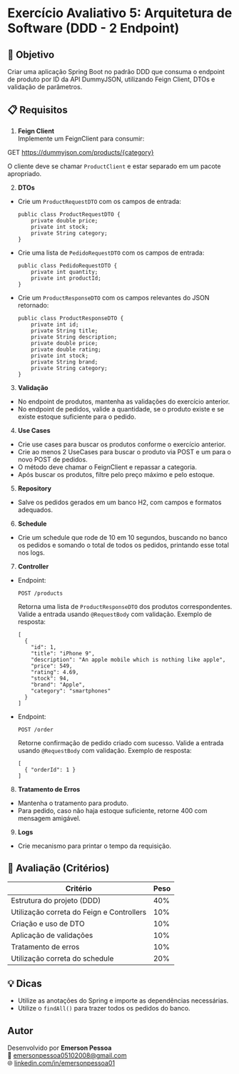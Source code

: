 # Exercício Avaliativo 5: Arquitetura de Software (DDD - 2 Endpoint)

## 🎯 Objetivo

Criar uma aplicação Spring Boot no padrão DDD que consuma o endpoint de produto por ID da API DummyJSON, utilizando Feign Client, DTOs e validação de parâmetros.

## 📋 Requisitos

1. **Feign Client**  
   Implemente um FeignClient para consumir:  

GET https://dummyjson.com/products/{category}

O cliente deve se chamar `ProductClient` e estar separado em um pacote apropriado.

2. **DTOs**  
- Crie um `ProductRequestDTO` com os campos de entrada:
  ```
  public class ProductRequestDTO {
      private double price;
      private int stock;
      private String category;
  }
  ```
- Crie uma lista de `PedidoRequestDTO` com os campos de entrada:
  ```
  public class PedidoRequestDTO {
      private int quantity;
      private int productId;
  }
  ```
- Crie um `ProductResponseDTO` com os campos relevantes do JSON retornado:
  ```
  public class ProductResponseDTO {
      private int id;
      private String title;
      private String description;
      private double price;
      private double rating;
      private int stock;
      private String brand;
      private String category;
  }
  ```

3. **Validação**  
- No endpoint de produtos, mantenha as validações do exercício anterior.
- No endpoint de pedidos, valide a quantidade, se o produto existe e se existe estoque suficiente para o pedido.

4. **Use Cases**  
- Crie use cases para buscar os produtos conforme o exercício anterior.
- Crie ao menos 2 UseCases para buscar o produto via POST e um para o novo POST de pedidos.
- O método deve chamar o FeignClient e repassar a categoria.
- Após buscar os produtos, filtre pelo preço máximo e pelo estoque.

5. **Repository**  
- Salve os pedidos gerados em um banco H2, com campos e formatos adequados.

6. **Schedule**  
- Crie um schedule que rode de 10 em 10 segundos, buscando no banco os pedidos e somando o total de todos os pedidos, printando esse total nos logs.

7. **Controller**  
- Endpoint:
  ```
  POST /products
  ```
  Retorna uma lista de `ProductResponseDTO` dos produtos correspondentes.
  Valide a entrada usando `@RequestBody` com validação.
  Exemplo de resposta:
  ```
  [
    {
      "id": 1,
      "title": "iPhone 9",
      "description": "An apple mobile which is nothing like apple",
      "price": 549,
      "rating": 4.69,
      "stock": 94,
      "brand": "Apple",
      "category": "smartphones"
    }
  ]
  ```
- Endpoint:
  ```
  POST /order
  ```
  Retorne confirmação de pedido criado com sucesso.
  Valide a entrada usando `@RequestBody` com validação.
  Exemplo de resposta:
  ```
  [
    { "orderId": 1 }
  ]
  ```

8. **Tratamento de Erros**  
- Mantenha o tratamento para produto.
- Para pedido, caso não haja estoque suficiente, retorne 400 com mensagem amigável.

9. **Logs**  
- Crie mecanismo para printar o tempo da requisição.

## 🧪 Avaliação (Critérios)

| Critério                                 | Peso  |
|-------------------------------------------|-------|
| Estrutura do projeto (DDD)                | 40%   |
| Utilização correta do Feign e Controllers | 10%   |
| Criação e uso de DTO                      | 10%   |
| Aplicação de validações                   | 10%   |
| Tratamento de erros                       | 10%   |
| Utilização correta do schedule            | 20%   |

## 💡 Dicas

- Utilize as anotações do Spring e importe as dependências necessárias.
- Utilize o `findAll()` para trazer todos os pedidos do banco.

## Autor

Desenvolvido por **Emerson Pessoa**  
📧 emersonpessoa05102008@gmail.com  
🌐 [linkedin.com/in/emersonpessoa01](https://linkedin.com/in/emersonpessoa01)
